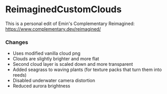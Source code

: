 # ReimaginedCustomClouds
This is a personal edit of Emin's Complementary Reimagined: https://www.complementary.dev/reimagined/

### Changes
- Uses modified vanilla cloud png
- Clouds are slightly brighter and more flat
- Second cloud layer is scaled down and more transparent
- Added seagrass to waving plants (for texture packs that turn them into reeds)
- Disabled underwater camera distortion
- Reduced aurora brightness
